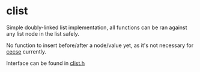 # clist

Simple doubly-linked list implementation, all functions can be ran against any
list node in the list safely.

No function to insert before/after a node/value yet, as it's not necessary for
[cecse](https://github.com/MatthewOwens/cecse) currently.

Interface can be found in [clist.h](src/clist.h)
